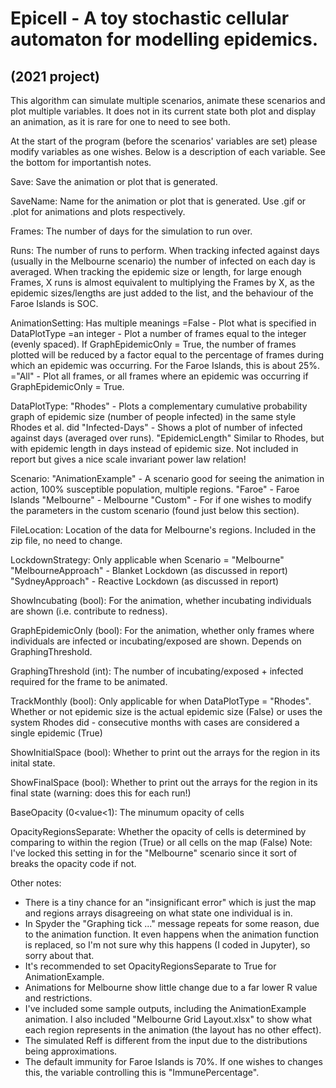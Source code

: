 # Epicell - A toy stochastic cellular automaton for modelling epidemics.

(2021 project)
---
This algorithm can simulate multiple scenarios, animate these scenarios and plot multiple variables. It does not in its current state both plot and display an animation, as it is rare for one to need to see both. 

At the start of the program (before the scenarios' variables are set) please modify variables as one wishes. Below is a description of each variable. See the bottom for importantish notes.

Save: Save the animation or plot that is generated.

SaveName: Name for the animation or plot that is generated. Use .gif or .plot for animations and plots respectively.

Frames: The number of days for the simulation to run over.

Runs: The number of runs to perform. When tracking infected against days (usually in the Melbourne scenario) the number of infected on each day is averaged. When tracking the epidemic size or length, for large enough Frames, X runs is almost equivalent to multiplying the Frames by X, as the epidemic sizes/lengths are just added to the list, and the behaviour of the Faroe Islands is SOC.

AnimationSetting: Has multiple meanings
	=False - Plot what is specified in DataPlotType
	=an integer - Plot a number of frames equal to the integer (evenly spaced). If GraphEpidemicOnly = True, the number of frames plotted will be reduced by a factor equal to the percentage of frames during which an epidemic was occurring. For the Faroe Islands, this is about 25%.
	="All" - Plot all frames, or all frames where an epidemic was occurring if GraphEpidemicOnly = True.

DataPlotType: 
	"Rhodes" - Plots a complementary cumulative probability graph of epidemic size (number of people infected) in the same style Rhodes et al. did
	"Infected-Days" - Shows a plot of number of infected against days (averaged over runs).
	"EpidemicLength" Similar to Rhodes, but with epidemic length in days instead of epidemic size. Not included in report but gives a nice scale invariant power law relation!

Scenario:
	"AnimationExample" - A scenario good for seeing the animation in action, 100% susceptible population, multiple regions.
	"Faroe" - Faroe Islands
	"Melbourne" - Melbourne
	"Custom" - For if one wishes to modify the parameters in the custom scenario (found just below this section).

FileLocation: Location of the data for Melbourne's regions. Included in the zip file, no need to change.

LockdownStrategy: Only applicable when Scenario = "Melbourne"
	"MelbourneApproach" - Blanket Lockdown (as discussed in report)
	"SydneyApproach" - Reactive Lockdown (as discussed in report)

ShowIncubating (bool): For the animation, whether incubating individuals are shown (i.e. contribute to redness).

GraphEpidemicOnly (bool): For the animation, whether only frames where individuals are infected or incubating/exposed are shown. Depends on GraphingThreshold.

GraphingThreshold (int): The number of incubating/exposed + infected required for the frame to be animated.

TrackMonthly (bool): Only applicable for when DataPlotType = "Rhodes". Whether or not epidemic size is the actual epidemic size (False) or uses the system Rhodes did - consecutive months with cases are considered a single epidemic (True)

ShowInitialSpace (bool): Whether to print out the arrays for the region in its inital state.

ShowFinalSpace (bool): Whether to print out the arrays for the region in its final state (warning: does this for each run!)

BaseOpacity (0<value<1): The minumum opacity of cells

OpacityRegionsSeparate: Whether the opacity of cells is determined by comparing to within the region (True) or all cells on the map (False)
	Note: I've locked this setting in for the "Melbourne" scenario since it sort of breaks the opacity code if not.


Other notes: 
- There is a tiny chance for an "insignificant error" which is just the map and regions arrays disagreeing on what state one individual is in.
- In Spyder the "Graphing tick ..." message repeats for some reason, due to the animation function. It even happens when the animation function is replaced, so I'm not sure why this happens (I coded in Jupyter), so sorry about that.
- It's recommended to set OpacityRegionsSeparate to True for AnimationExample.
- Animations for Melbourne show little change due to a far lower R value and restrictions.
- I've included some sample outputs, including the AnimationExample animation. I also included "Melbourne Grid Layout.xlsx" to show what each region represents in the animation (the layout has no other effect).
- The simulated Reff is different from the input due to the distributions being approximations. 
- The default immunity for Faroe Islands is 70%. If one wishes to changes this, the variable controlling this is "ImmunePercentage".
